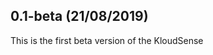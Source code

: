0.1-beta (21/08/2019)
-----------------------------------------
This is the first beta version of the KloudSense
